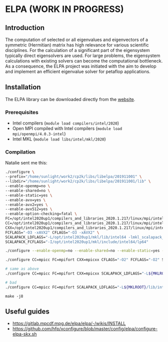 # ELPA (WORK IN PROGRESS)


## Introduction

The computation of selected or all eigenvalues and eigenvectors of a symmetric
(Hermitian) matrix has high relevance for various scientific disciplines. For
the calculation of a significant part of the eigensystem typically direct
eigensolvers are used. For large problems, the eigensystem calculations with
existing solvers can become the computational bottleneck. As a consequence, the
ELPA project was initiated with the aim to develop and implement an efficient
eigenvalue solver for petaflop applications.


## Installation

The ELPA library can be downloaded directly from the
[website](https://elpa.mpcdf.mpg.de/).


### Prerequisites

* Intel compilers (`module load compilers/intel/2020`)
* Open MPI compiled with Intel compilers (`module load mpi/openmpi/4.0.3-intel`)
* Intel MKL (`module load libs/intel/mkl/2020`)


### Compilation

Natalie sent me this:
```sh
./configure \
--prefix="/home/sunlight/work2/cp2k/libs/libelpa/201911001" \
--libdir="/home/sunlight/work2/cp2k/libs/libelpa/201911001/lib" \
--enable-openmp=no \
--enable-shared=no \
--enable-static=yes \
--enable-avx=yes \
--enable-avx2=yes \
--enable-avx512=yes \
--enable-option-checking=fatal \
FC=/opt/intel2020up1/compilers_and_libraries_2020.1.217/linux/mpi/intel64/bin/mpiifort \
CC=/opt/intel2020up1/compilers_and_libraries_2020.1.217/linux/mpi/intel64/bin/mpiicc \
CXX=/opt/intel2020up1/compilers_and_libraries_2020.1.217/linux/mpi/intel64/bin/mpiicpc \
FCFLAGS="-O3 -xAVX2" CFLAGS="-O3 -xAVX2" \
SCALAPACK_LDFLAGS="-L/opt/intel2020up1/mkl/lib/intel64 -lmkl_scalapack_lp64 -lmkl_intel_lp64 -lmkl_sequential -lmkl_core -lmkl_blacs_intelmpi_lp64 -lpthread " \
SCALAPACK_FCFLAGS="-I/opt/intel2020up1/mkl/include/intel64/lp64"

./configure --enable-openmp=no --enable-shared=no --enable-static=yes --enable-avx=yes --enable-avx2=yes --enable-avx512=yes --enable-option-checking=fatal FC=mpiifort CC=mpiicc CXX=mpiicpc FCFLAGS="-O3 -xAVX2" CFLAGS="-O3 -xAVX2" SCALAPACK_LDFLAGS="-L${MKLROOT}/lib/intel64 -lmkl_scalapack_lp64 -lmkl_intel_lp64 -lmkl_sequential -lmkl_core -lmkl_blacs_intelmpi_lp64 -lpthread" SCALAPACK_FCFLAGS="-I${MKLROOT}/include/intel64/lp64"
```


```sh
./configure CC=mpicc FC=mpifort CXX=mpicxx CFLAGS="-O2" FCFLAGS="-O2" SCALAPACK_LDFLAGS="${MKL_SCALAPACK_SEQUENTIAL}" SCALAPACK_FCFLAGS="${MKL_SCALAPACK_SEQUENTIAL} -I${MKLROOT}/include/intel64/lp64"
```

```sh
# same as above
./configure CC=mpicc FC=mpifort CXX=mpicxx SCALAPACK_LDFLAGS="-L${MKLROOT}/lib/intel64 -lmkl_scalapack_lp64 -lmkl_intel_lp64 -lmkl_sequential -lmkl_core -lmkl_blacs_openmpi_lp64 -lpthread -lm -ldl" SCALAPACK_FCFLAGS="-I${MKLROOT}/include/intel64/lp64"
```

```sh
# bad
./configure CC=mpicc FC=mpifort SCALAPACK_LDFLAGS="-L${MKLROOT}/lib/intel64 -lmkl_scalapack_lp64 -lmkl_intel_lp64 -lmkl_sequential -lmkl_core -lmkl_blacs_intelmpi_lp64 -lpthread -lm -Wl,-rpath,${MKLROOT}/lib/intel64" SCALAPACK_FCFLAGS="-L${MKLROOT}/lib/intel64 -lmkl_scalapack_lp64 -lmkl_intel_lp64 -lmkl_sequential -lmkl_core -lmkl_blacs_intelmpi_lp64 -lpthread -lm -I${MKLROOT}/include/intel64/lp64"
```

```
make -j8
```


## Useful guides

* https://gitlab.mpcdf.mpg.de/elpa/elpa/-/wikis/INSTALL
* https://github.com/hfp/xconfigure/blob/master/config/elpa/configure-elpa-skx.sh
